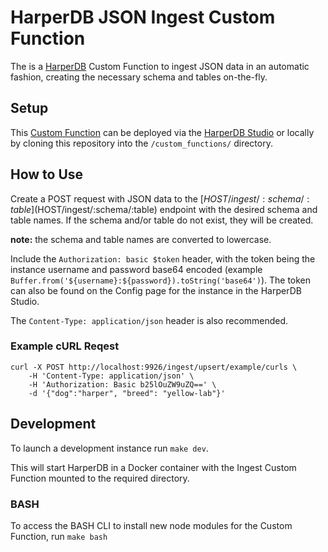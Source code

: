 # HarperDB JSON Ingest Custom Function

The is a [HarperDB](https://harperdb.io/) Custom Function to ingest JSON data in an automatic fashion, creating the necessary schema and tables on-the-fly.

## Setup

This [Custom Function](https://harperdb.io/docs/custom-functions/) can be deployed via the [HarperDB Studio](https://studio.harperdb.io/) or locally by cloning this repository into the `/custom_functions/` directory.

## How to Use

Create a POST request with JSON data to the [$HOST/ingest/:schema/:table]($HOST/ingest/:schema/:table) endpoint with the desired schema and table names. If the schema and/or table do not exist, they will be created.

**note:** the schema and table names are converted to lowercase.

Include the `Authorization: basic $token` header, with the token being the instance username and password base64 encoded (example `Buffer.from('${username}:${password}).toString('base64')`). The token can also be found on the Config page for the instance in the HarperDB Studio.

The `Content-Type: application/json` header is also recommended.

### Example cURL Reqest

```
curl -X POST http://localhost:9926/ingest/upsert/example/curls \
    -H 'Content-Type: application/json' \
    -H 'Authorization: Basic b25lOuZW9uZQ==' \
    -d '{"dog":"harper", "breed": "yellow-lab"}'
```

## Development

To launch a development instance run `make dev`.

This will start HarperDB in a Docker container with the Ingest Custom Function mounted to the required directory.

### BASH

To access the BASH CLI to install new node modules for the Custom Function, run `make bash`

